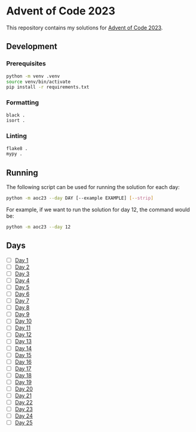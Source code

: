 # Advent of Code 2023

This repository contains my solutions for [Advent of Code 2023](https://adventofcode.com/2023).

## Development

### Prerequisites

```sh
python -m venv .venv
source venv/bin/activate
pip install -r requirements.txt
```

### Formatting

```sh
black .
isort .
```

### Linting

```sh
flake8 .
mypy .
```

## Running

The following script can be used for running the solution for each day:

```sh
python -m aoc23 --day DAY [--example EXAMPLE] [--strip]
```

For example, if we want to run the solution for day 12, the command would be:

```sh
python -m aoc23 --day 12
```

## Days

- [ ] [Day 1](./aoc23/day1/solution.py)
- [ ] [Day 2](./aoc23/day2/solution.py)
- [ ] [Day 3](./aoc23/day3/solution.py)
- [ ] [Day 4](./aoc23/day4/solution.py)
- [ ] [Day 5](./aoc23/day5/solution.py)
- [ ] [Day 6](./aoc23/day6/solution.py)
- [ ] [Day 7](./aoc23/day7/solution.py)
- [ ] [Day 8](./aoc23/day8/solution.py)
- [ ] [Day 9](./aoc23/day9/solution.py)
- [ ] [Day 10](./aoc23/day10/solution.py)
- [ ] [Day 11](./aoc23/day11/solution.py)
- [ ] [Day 12](./aoc23/day12/solution.py)
- [ ] [Day 13](./aoc23/day13/solution.py)
- [ ] [Day 14](./aoc23/day14/solution.py)
- [ ] [Day 15](./aoc23/day15/solution.py)
- [ ] [Day 16](./aoc23/day16/solution.py)
- [ ] [Day 17](./aoc23/day17/solution.py)
- [ ] [Day 18](./aoc23/day18/solution.py)
- [ ] [Day 19](./aoc23/day19/solution.py)
- [ ] [Day 20](./aoc23/day20/solution.py)
- [ ] [Day 21](./aoc23/day21/solution.py)
- [ ] [Day 22](./aoc23/day22/solution.py)
- [ ] [Day 23](./aoc23/day23/solution.py)
- [ ] [Day 24](./aoc23/day24/solution.py)
- [ ] [Day 25](./aoc23/day25/solution.py)
